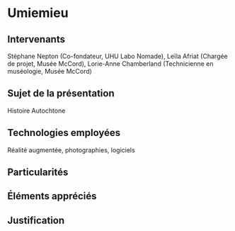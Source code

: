 # Umiemieu

## Intervenants
Stéphane Nepton (Co-fondateur, UHU Labo Nomade), Leïla Afriat (Chargée de projet, Musée McCord), Lorie-Anne Chamberland (Technicienne en muséologie, Musée McCord)

## Sujet de la présentation
Histoire Autochtone 

## Technologies employées
Réalité augmentée, photographies, logiciels

## Particularités 

## Éléments appréciés

## Justification
